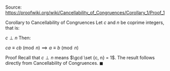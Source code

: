 # 

Source: https://proofwiki.org/wiki/Cancellability_of_Congruences/Corollary_1/Proof_1

Corollary to Cancellability of Congruences
Let $c$ and $n$ be coprime integers, that is:

$c \perp n$
Then:

$c a \equiv c b \pmod n \implies a \equiv b \pmod n$


Proof
Recall that $c \perp n$ means $\gcd \set {c, n} = 1$.
The result follows directly from Cancellability of Congruences.
$\blacksquare$





